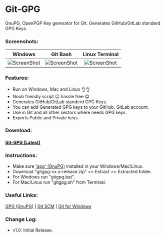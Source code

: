 # Git-GPG
GnuPG, OpenPGP Key generator for Git.
Generates GitHub/GitLab standerd GPG Keys.

### Screenshots:
  Windows            | Git Bash            | Linux Terminal
:-------------------------:|:-------------------------:|:-------------------------:
![ScreenShot](/../screenshots/ScreenShot_20190416135900.png)  |  ![ScreenShot](/../screenshots/ScreenShot_20190416010434.png)  |  ![ScreenShot](/../screenshots/ScreenShot_20190416011015.png)

### Features:
* Run on Windows, Mac and Linux 👌👌
* Noob friendly script 😉 hassle free 😋
* Generates GitHub/GitLab standerd GPG Keys. 
* You can add Generated GPG keys to your GitHub, GitLab account.
* Use in Git and all other sectors where needs GPG keys.
* Exports Public and Private keys.

### Download:
#### [Git-GPG (Latest)](https://github.com/metaspook/ViPER4Windows-Patcher/releases/download/v1.0/gitgpg-v1.0-release.zip)

### Instructions:
* Make sure ['gpg' (GnuPG)](https://gnupg.org/download/index.html) installed in your Windows/Mac/Linux.
* Download "gitgpg-vx.x-release.zip" >> Extract >> Extracted folder.
* For Windows run "gitgpg.bat".
* For Mac/Linux run "gitgpg.sh" from Terminal.

### Useful Links:
[GPG (GnuPG)](https://gnupg.org/download/index.html) | [Git SCM](https://git-scm.com/downloads) | [Git for Windows](https://gitforwindows.org)

### Change Log:
* v1.0: Initial Release.
